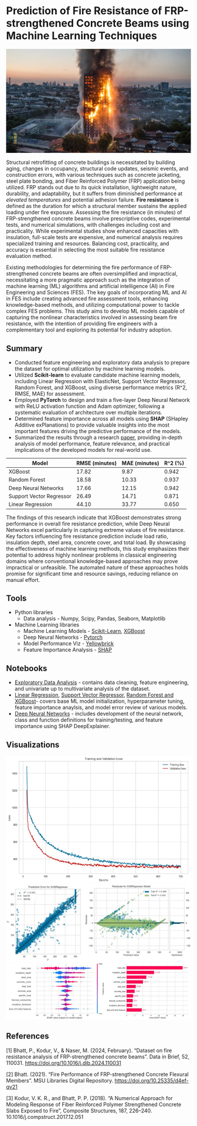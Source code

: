 # Prediction of Fire Resistance of FRP-strengthened Concrete Beams using Machine Learning Techniques

![Grenfell Fire](reports/grenfell_fire.png)

Structural retrofitting of concrete buildings is necessitated by building aging, changes in occupancy, structural code updates, seismic events, and construction errors, with various techniques such as concrete jacketing, steel plate bonding, and Fiber Reinforced Polymer (FRP) application being utilized. FRP stands out due to its quick installation, lightweight nature, durability, and adaptability, but it suffers from diminished performance at *elevated temperatures* and potential adhesion failure. **Fire resistance** is defined as the duration for which a structural member sustains the applied loading under fire exposure. Assessing the fire resistance (in minutes) of FRP-strengthened concrete beams involve prescriptive codes, experimental tests, and numerical simulations, with challenges including cost and practicality. While experimental studies show enhanced capacities with insulation, full-scale tests are expensive, and numerical analysis requires specialized training and resources. Balancing cost, practicality, and accuracy is essential in selecting the most suitable fire resistance evaluation method.

Existing methodologies for determining the fire performance of FRP-strengthened concrete beams are often oversimplified and impractical, necessitating a more pragmatic approach such as the integration of machine learning (ML) algorithms and artificial intelligence (AI) in Fire Engineering and Sciences (FES). The key goals of incorporating ML and AI in FES include creating advanced fire assessment tools, enhancing knowledge-based methods, and utilizing computational power to tackle complex FES problems. This study aims to develop ML models capable of capturing the nonlinear characteristics involved in assessing beam fire resistance, with the intention of providing fire engineers with a complementary tool and exploring its potential for industry adoption.

## Summary

* Conducted feature engineering and exploratory data analysis to prepare the dataset for optimal utilization by machine learning models.
* Utilized **Scikit-learn** to evaluate candidate machine learning models, including Linear Regression with ElasticNet, Support Vector Regressor, Random Forest, and XGBoost, using diverse performance metrics (R^2, RMSE, MAE) for assessment.
* Employed **PyTorch** to design and train a five-layer Deep Neural Network with ReLU activation function and Adam optimizer, following a systematic evaluation of architecture over multiple iterations.
* Determined feature importance across all models using **SHAP** (SHapley Additive exPlanations) to provide valuable insights into the most important features driving the predictive performance of the models.
* Summarized the results through a research [paper](https://nbviewer.org/github/cpmalenab/fire-resistance/blob/master/paper/Prediction%20of%20Fire%20Resistance%20of%20Fiber-Reinforced%20Polymer-Strengthened%20Concrete%20Beams%20Using%20Machine%20Learning%20Techniques.pdf), providing in-depth analysis of model performance, feature relevance, and practical implications of the developed models for real-world use.

<center>

| Model                      | RMSE (minutes) | MAE (minutes) | R^2 (%) |
|----------------------------|----------------|---------------|---------|
| XGBoost                    |     17.82      |     9.87      |  0.942  |
| Random Forest              |     18.58      |     10.33     |  0.937  |
| Deep Neural Networks       |     17.66      |     12.15     |  0.942  |
| Support Vector Regressor   |     26.49      |     14.71     |  0.871  |
| Linear Regression          |     44.10      |     33.77     |  0.650  |

</center>

The findings of this research indicate that XGBoost demonstrates strong performance in overall fire resistance prediction, while Deep Neural Networks excel particularly in capturing extreme values of fire resistance. Key factors influencing fire resistance prediction include load ratio, insulation depth, steel area, concrete cover, and total load. By showcasing the effectiveness of machine learning methods, this study emphasizes their potential to address highly nonlinear problems in classical engineering domains where conventional knowledge-based approaches may prove impractical or unfeasible. The automated nature of these approaches holds promise for significant time and resource savings, reducing reliance on manual effort.

## Tools

* Python libraries
    * Data analysis - Numpy, Scipy, Pandas, Seaborn, Matplotlib
* Machine Learning libraries
    * Machine Learning Models - [Scikit-Learn](https://scikit-learn.org/stable/), [XGBoost](https://xgboost.readthedocs.io/en/stable/)
    * Deep Neural Networks - [Pytorch](https://pytorch.org/)
    * Model Performance Viz - [Yellowbrick](https://www.scikit-yb.org/en/latest/)
    * Feature Importance Analysis - [SHAP](https://shap.readthedocs.io/en/latest/)


## Notebooks

* [Exploratory Data Analysis](https://nbviewer.org/github/cpmalenab/fire-resistance/blob/master/notebooks/Exploratory%20Data%20Analysis.ipynb) - contains data cleaning, feature engineering, and univariate up to multivariate analysis of the dataset.
* [Linear Regression](https://nbviewer.org/github/cpmalenab/fire-resistance/blob/master/notebooks/Linear%20Regression.ipynb), [Support Vector Regressor](https://nbviewer.org/github/cpmalenab/fire-resistance/blob/master/notebooks/Support%20Vector%20Regressor.ipynb), [Random Forest and XGBoost](https://nbviewer.org/github/cpmalenab/fire-resistance/blob/master/notebooks/Random%20Forest%20and%20XGBoost.ipynb)- covers base ML model initialization, hyperparameter tuning, feature importance anaylsis, and model error review of various models.
* [Deep Neural Networks](https://nbviewer.org/github/cpmalenab/fire-resistance/blob/master/notebooks/Deep%20Neural%20Networks.ipynb) - includes development of the neural network, class and function definitions for training/testing, and feature importance using SHAP DeepExplainer.

## Visualizations

![DNN](reports/train_val_loss.JPG)
![xgboost_results](reports/xgboost_results.JPG)
![feature_importance](reports/feature_importance.JPG)

## References

[1] Bhatt, P., Kodur, V., & Naser, M. (2024, February). “Dataset on fire resistance analysis of FRP-strengthened concrete beams”. Data in Brief, 52, 110031. https://doi.org/10.1016/j.dib.2024.110031

[2] Bhatt. (2021). “Fire Performance of FRP-strengthened Concrete Flexural Members”. MSU Libraries Digital Repository. https://doi.org/10.25335/d4ef-qv21

[3] Kodur, V. K. R., and Bhatt, P. P. (2018). “A Numerical Approach for Modeling Response of Fiber Reinforced Polymer Strengthened Concrete Slabs Exposed to Fire”, Composite Structures, 187, 226–240. 10.1016/j.compstruct.2017.12.051




